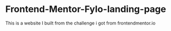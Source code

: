 # Frontend-Mentor-Fylo-landing-page
This is a website I built from the challenge i got from frontendmentor.io
